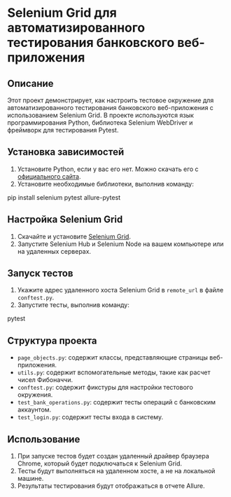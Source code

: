 # Selenium Grid для автоматизированного тестирования банковского веб-приложения

## Описание

Этот проект демонстрирует, как настроить тестовое окружение для автоматизированного тестирования банковского веб-приложения с использованием Selenium Grid. В проекте используются язык программирования Python, библиотека Selenium WebDriver и фреймворк для тестирования Pytest.

## Установка зависимостей

1. Установите Python, если у вас его нет. Можно скачать его с [официального сайта](https://www.python.org/downloads/).
2. Установите необходимые библиотеки, выполнив команду:

pip install selenium pytest allure-pytest


## Настройка Selenium Grid

1. Скачайте и установите [Selenium Grid](https://www.selenium.dev/documentation/en/grid/).
2. Запустите Selenium Hub и Selenium Node на вашем компьютере или на удаленных серверах.

## Запуск тестов

1. Укажите адрес удаленного хоста Selenium Grid в `remote_url` в файле `conftest.py`.
2. Запустите тесты, выполнив команду:

pytest


## Структура проекта

- `page_objects.py`: содержит классы, представляющие страницы веб-приложения.
- `utils.py`: содержит вспомогательные методы, такие как расчет чисел Фибоначчи.
- `conftest.py`: содержит фикстуры для настройки тестового окружения.
- `test_bank_operations.py`: содержит тесты операций с банковским аккаунтом.
- `test_login.py`: содержит тесты входа в систему.

## Использование

1. При запуске тестов будет создан удаленный драйвер браузера Chrome, который будет подключаться к Selenium Grid.
2. Тесты будут выполняться на удаленном хосте, а не на локальной машине.
3. Результаты тестирования будут отображаться в отчете Allure.
